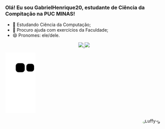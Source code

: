 ### Olá! Eu sou GabrielHenrique20, estudante de Ciência da Compitação na PUC MINAS!

- 🌱 Estudando Ciência da Computação;
- 🤔 Procuro ajuda com exercícios da Faculdade;
- 😄 Pronomes: ele/dele.

<div align="center">
  <a href="https://github.com/GabrielHenrique20">
  <img height="180em" src="https://github-readme-stats.vercel.app/api?username=GabrielHenrique20&show_icons=true&theme=dark&include_all_commits=true&count_private=true"/>
  <img height="180em" src="https://github-readme-stats.vercel.app/api/top-langs/?username=GabrielHenrique20&layout=compact&langs_count=7&theme=dark"/>
</div>
   
  ![Snake animation](https://github.com/rafaballerini/rafaballerini/blob/output/github-contribution-grid-snake.svg)
  
  <div>
    <img align="right" alt="Luffy-gif" height="150" style="border-radius:50px;" src="https://cdn.discordapp.com/attachments/963867196889649164/983456385587097610/download.jpg">
  
  </div>

